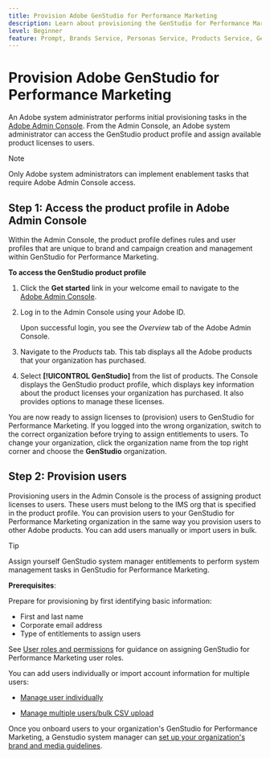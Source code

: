 ```yaml
---
title: Provision Adobe GenStudio for Performance Marketing
description: Learn about provisioning the GenStudio for Performance Marketing product.
level: Beginner
feature: Prompt, Brands Service, Personas Service, Products Service, Generative AI, Guidelines
---
```

# Provision Adobe GenStudio for Performance Marketing

An Adobe system administrator performs initial provisioning tasks in the [Adobe Admin Console](https://helpx.adobe.com/enterprise/using/admin-console.html#Overview). From the Admin Console, an Adobe system administrator can access the GenStudio product profile and assign available product licenses to users.

>[!NOTE]
>
>Only Adobe system administrators can implement enablement tasks that require Adobe Admin Console access.

## Step 1: Access the product profile in Adobe Admin Console

 Within the Admin Console, the product profile defines rules and user profiles that are unique to brand and campaign creation and management within GenStudio for Performance Marketing.

**To access the GenStudio product profile**

1. Click the **Get started** link in your welcome email to navigate to the [Adobe Admin Console](https://helpx.adobe.com/enterprise/using/admin-console.html#Overview).

1. Log in to the Admin Console using your Adobe ID.

   Upon successful login, you see the _Overview_ tab of the Adobe Admin Console.

1. Navigate to the _Products_ tab. This tab displays all the Adobe products that your organization has purchased.

1. Select **[!UICONTROL GenStudio]** from the list of products. The Console displays the GenStudio product profile, which displays key information about the product licenses your organization has purchased. It also provides options to manage these licenses.

You are now ready to assign licenses to (provision) users to GenStudio for Performance Marketing. If you logged into the wrong organization, switch to the correct organization before trying to assign entitlements to users. To change your organization, click the organization name from the top right corner and choose the **GenStudio** organization.

## Step 2: Provision users

Provisioning users in the Admin Console is the process of assigning product licenses to users. These users must belong to the IMS org that is specified in the product profile. You can provision users to your GenStudio for Performance Marketing organization in the same way you provision users to other Adobe products. You can add users manually or import users in bulk.

>[!TIP]
>
>Assign yourself GenStudio system manager entitlements to perform system management tasks in GenStudio for Performance Marketing.

**Prerequisites**:

Prepare for provisioning by first identifying basic information:

* First and last name
* Corporate email address
* Type of entitlements to assign users

See [User roles and permissions](user-roles.md) for guidance on assigning GenStudio for Performance Marketing user roles.

You can add users individually or import account information for multiple users: 

* [Manage user individually](https://helpx.adobe.com/enterprise/using/manage-users-individually.html#add-users)

* [Manage multiple users/bulk CSV upload](https://helpx.adobe.com/enterprise/using/bulk-upload-users.html)

Once you onboard users to your organization's GenStudio for Performance Marketing, a Genstudio system manager can [set up your organization's brand and media guidelines](get-started.md).
